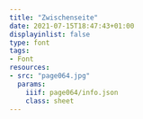 ```yaml
---
title: "Zwischenseite"
date: 2021-07-15T18:47:43+01:00
displayinlist: false
type: font
tags:
- Font
resources:
- src: "page064.jpg"
  params:
    iiif: page064/info.json
    class: sheet
---
```

